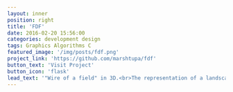 ```yaml
---
layout: inner
position: right
title: 'FDF'
date: 2016-02-20 15:56:00
categories: development design
tags: Graphics Algorithms C
featured_image: '/img/posts/fdf.png'
project_link: 'https://github.com/marshtupa/fdf'
button_text: 'Visit Project'
button_icon: 'flask'
lead_text: '"Wire of a field" in 3D.<br>The representation of a landscape'
---
```

